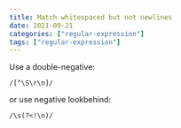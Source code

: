 ```yaml
---
title: Match whitespaced but not newlines
date: 2021-09-21
categories: ["regular-expression"]
tags: ["regular-expression"]
---
```


Use a double-negative:

```
/[^\S\r\n]/
```

or use negative lookbehind:

```
/\s(?<!\n)/
```
